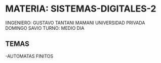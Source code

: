 #  MATERIA: SISTEMAS-DIGITALES-2
 IINGENIERO: GUSTAVO TANTANI MAMANI
 UNIVERSIDAD PRIVADA DOMINGO SAVIO
TURNO: MEDIO DIA

## TEMAS
-AUTOMATAS FINITOS
